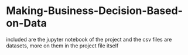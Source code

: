 # Making-Business-Decision-Based-on-Data

included are the jupyter notebook of the project
and the csv files are datasets, more on them in the project file itself
